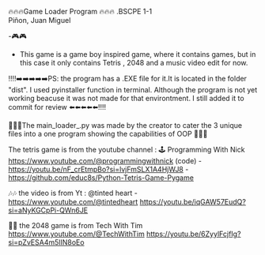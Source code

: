 

🔥🔥🔥Game Loader Program 🔥🔥🔥
.BSCPE 1-1  
Piñon, Juan Miguel

-🎮🎮
- This game is a game boy inspired game, where it contains games, but in this case it only contains Tetris , 2048 and a music video edit for now.
  
‼️‼️➡️➡️➡️➡️➡️PS: the program has a .EXE file for it.It is located in the folder "dist". I used pyinstaller function in terminal. Although the program is not yet working beacuse it was not made for that 
environtment. I still added it to commit for review ⬅️⬅️⬅️⬅️⬅️‼️‼️

👾👾👾The main_loader_.py was made by the creator to cater the 3 unique files into a one program showing the capabilities of OOP 👾👾👾


The tetris game is from the youtube channel :
🕹️
Programming With Nick
https://www.youtube.com/@programmingwithnick
(code)
-https://youtu.be/nF_crEtmpBo?si=lvjFmSLX1A4HjWJ8
-https://github.com/educ8s/Python-Tetris-Game-Pygame

🎶🎶
the video is from Yt :
@tinted heart -https://www.youtube.com/@tintedheart
https://youtu.be/iqGAW57EudQ?si=aNyKGCpPi-QWn6JE

👩‍🔬
the 2048 game is from Tech With Tim
https://www.youtube.com/@TechWithTim
https://youtu.be/6ZyylFcjfIg?si=pZvESA4m5lIN8oEo

